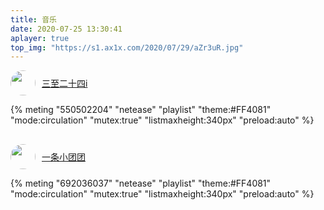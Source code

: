 ```yaml
---
title: 音乐
date: 2020-07-25 13:30:41
aplayer: true
top_img: "https://s1.ax1x.com/2020/07/29/aZr3uR.jpg"
---
```


<div style="display: flex; align-items: center;">
    <div><img src="http://p1.music.126.net/aZ0b8uLm0RotiSGRT6Ch2w==/109951165620238306.jpg?param=40y40" height="40" style="border-radius: 50%; margin-bottom: 0;"/></div>
    <a href='https://music.163.com/#/user/home?id=388248041' target='_blank' style="margin-left: 10px;">三至二十四i</a>
</div>

{% meting "550502204" "netease" "playlist" "theme:#FF4081" "mode:circulation" "mutex:true" "listmaxheight:340px" "preload:auto" %}

<div style="display: flex; align-items: center; margin-top: 30px;">
    <div><img src="http://p1.music.126.net/3sp2lepK3wk2fdQ1epQRxA==/109951163653864778.jpg?param=40y40" height="40" style="border-radius: 50%; margin-bottom: 0;"/></div>
    <a href='https://music.163.com/#/user/home?id=454519979' target='_blank' style="margin-left: 10px;">一条小团团</a>
</div>

{% meting "692036037" "netease" "playlist" "theme:#FF4081" "mode:circulation" "mutex:true" "listmaxheight:340px" "preload:auto" %}
